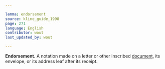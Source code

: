 ```yaml
---

lemma: endorsement
source: kline_guide_1998
page: 271
language: English
contributor: wout
last_updated_by: wout

---
```


**Endorsement.** A notation made on a letter or other inscribed [document](document.html), its envelope, or its address leaf after its receipt.
